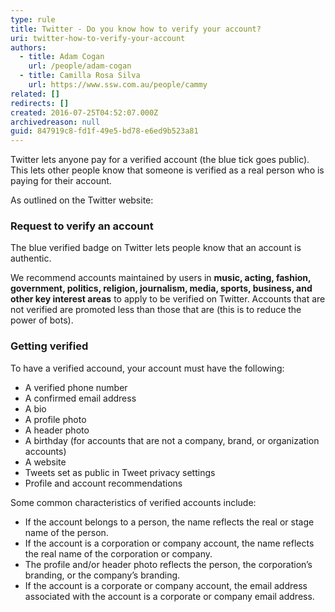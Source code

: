 ```yaml
---
type: rule
title: Twitter - Do you know how to verify your account?
uri: twitter-how-to-verify-your-account
authors:
  - title: Adam Cogan
    url: /people/adam-cogan
  - title: Camilla Rosa Silva
    url: https://www.ssw.com.au/people/cammy
related: []
redirects: []
created: 2016-07-25T04:52:07.000Z
archivedreason: null
guid: 847919c8-fd1f-49e5-bd78-e6ed9b523a81
---
```

Twitter lets anyone pay for a verified account (the blue tick goes public). This lets other people know that someone is verified as a real person who is paying for their account.

<!--endintro-->

As outlined on the Twitter website:

### Request to verify an account
The blue verified badge on Twitter lets people know that an account is authentic. 

We recommend accounts maintained by users in  **music, acting, fashion, government, politics, religion, journalism, media, sports, business, and other key interest areas** to apply to be verified on Twitter. Accounts that are not verified are promoted less than those that are (this is to reduce the power of bots).

### Getting verified

To have a verified accound, your account must have the following:

* A verified phone number
* A confirmed email address
* A bio
* A profile photo
* A header photo
* A birthday (for accounts that are not a company, brand, or organization accounts)
* A website
* Tweets set as public in Tweet privacy settings
* Profile and account recommendations

Some common characteristics of verified accounts include:

* If the account belongs to a person, the name reflects the real or stage name of the person.
* If the account is a corporation or company account, the name reflects the real name of the corporation or company.
* The profile and/or header photo reflects the person, the corporation’s branding, or the company’s branding.
* If the account is a corporate or company account, the email address associated with the account is a corporate or company email address.
